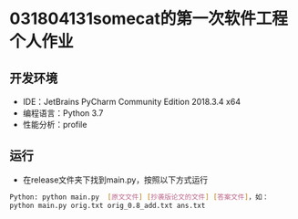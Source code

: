 # 031804131somecat的第一次软件工程个人作业
## 开发环境
 - IDE：JetBrains PyCharm Community Edition 2018.3.4 x64
 - 编程语言：Python 3.7
 - 性能分析：profile 
## 运行
 - 在release文件夹下找到main.py，按照以下方式运行

```bash
Python: python main.py  [原文文件] [抄袭版论文的文件] [答案文件]，如：
python main.py orig.txt orig_0.8_add.txt ans.txt
```

